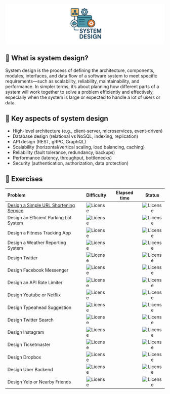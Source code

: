![System design](assets/system-design.png)

## 🧠 What is system design?
System design is the process of defining the architecture, components, modules, interfaces, and data flow of a software 
system to meet specific requirements—such as scalability, reliability, maintainability, and performance. 
In simpler terms, it’s about planning how different parts of a system will work together to solve a problem efficiently 
and effectively, especially when the system is large or expected to handle a lot of users or data.

## 🔧 Key aspects of system design
* High-level architecture (e.g., client-server, microservices, event-driven)
* Database design (relational vs NoSQL, indexing, replication)
* API design (REST, gRPC, GraphQL)
* Scalability (horizontal/vertical scaling, load balancing, caching)
* Reliability (fault tolerance, redundancy, backups)
* Performance (latency, throughput, bottlenecks)
* Security (authentication, authorization, data protection)

## 💪 Exercises

| Problem                                                                   | Difficulty                                              | Elapsed time |                       Status                       |
|:--------------------------------------------------------------------------|:--------------------------------------------------------|:------------:|:--------------------------------------------------:|
| [Design a Simple URL Shortening Service](problems/url-shortening-service) | ![License](https://img.shields.io/badge/Easy-greenblue) |              | ![License](https://img.shields.io/badge/Todo-gray) |
| Design an Efficient Parking Lot System                                    | ![License](https://img.shields.io/badge/Easy-greenblue) |              | ![License](https://img.shields.io/badge/Todo-gray) |
| Design a Fitness Tracking App                                             | ![License](https://img.shields.io/badge/Easy-greenblue) |              | ![License](https://img.shields.io/badge/Todo-gray) |
| Design a Weather Reporting System                                         | ![License](https://img.shields.io/badge/Easy-greenblue) |              | ![License](https://img.shields.io/badge/Todo-gray) |
| Design Twitter                                                            | ![License](https://img.shields.io/badge/Medium-orange)  |              | ![License](https://img.shields.io/badge/Todo-gray) |
| Design Facebook Messenger                                                 | ![License](https://img.shields.io/badge/Medium-orange)  |              | ![License](https://img.shields.io/badge/Todo-gray) |
| Design an API Rate Limiter                                                | ![License](https://img.shields.io/badge/Medium-orange)  |              | ![License](https://img.shields.io/badge/Todo-gray) |
| Design Youtube or Netflix                                                 | ![License](https://img.shields.io/badge/Medium-orange)  |              | ![License](https://img.shields.io/badge/Todo-gray) |
| Design Typeahead Suggestion                                               | ![License](https://img.shields.io/badge/Medium-orange)  |              | ![License](https://img.shields.io/badge/Todo-gray) |
| Design Twitter Search                                                     | ![License](https://img.shields.io/badge/Medium-orange)  |              | ![License](https://img.shields.io/badge/Todo-gray) |
| Design Instagram                                                          | ![License](https://img.shields.io/badge/Medium-orange)  |              | ![License](https://img.shields.io/badge/Todo-gray) |
| Design Ticketmaster                                                       | ![License](https://img.shields.io/badge/Hard-red)       |              | ![License](https://img.shields.io/badge/Todo-gray) |
| Design Dropbox                                                            | ![License](https://img.shields.io/badge/Hard-red)       |              | ![License](https://img.shields.io/badge/Todo-gray) |
| Design Uber Backend                                                       | ![License](https://img.shields.io/badge/Hard-red)       |              | ![License](https://img.shields.io/badge/Todo-gray) |
| Design Yelp or Nearby Friends                                             | ![License](https://img.shields.io/badge/Hard-red)       |              | ![License](https://img.shields.io/badge/Todo-gray) |